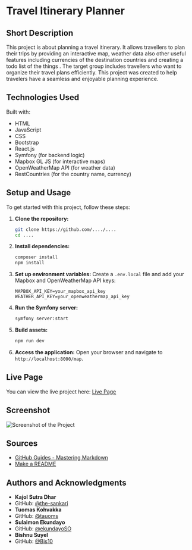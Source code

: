 # Travel Itinerary Planner

## Short Description

This project is about planning a travel itinerary. It allows travellers to plan their trips by providing an interactive map, weather data also other useful features including currencies of the destination countries and creating a todo list of the things . The target group includes travellers who want to organize their travel plans efficiently. This project was created to help travelers have a seamless and enjoyable planning experience.

## Technologies Used

Built with:
- HTML
- JavaScript
- CSS
- Bootstrap
- React.js
- Symfony (for backend logic)
- Mapbox GL JS (for interactive maps)
- OpenWeatherMap API (for weather data)
- RestCountries (for the country name, currency)

## Setup and Usage

To get started with this project, follow these steps:

1. **Clone the repository:**
    ```bash
    git clone https://github.com/..../....
    cd ....
    ```

2. **Install dependencies:**
    ```bash
    composer install
    npm install
    ```

3. **Set up environment variables:**
    Create a `.env.local` file and add your Mapbox and OpenWeatherMap API keys:
    ```env
    MAPBOX_API_KEY=your_mapbox_api_key
    WEATHER_API_KEY=your_openweathermap_api_key
    
    ```

4. **Run the Symfony server:**
    ```bash
    symfony server:start
    ```

5. **Build assets:**
    ```bash
    npm run dev
    ```

6. **Access the application:**
    Open your browser and navigate to `http://localhost:8000/map`.

## Live Page

You can view the live project here: [Live Page](http://.....com)

## Screenshot

![Screenshot of the Project](path/to/screenshot.png)

## Sources

- [GitHub Guides - Mastering Markdown](https://guides.github.com/features/mastering-markdown/)
- [Make a README](https://www.makeareadme.com/)

## Authors and Acknowledgments

- **Kajol Sutra Dhar**
- GitHub: [@the-sankari](https://https://github.com/the-sankari)
- **Tuomas Kohvakka**
- GitHub: [@tauoms](https://https://github.com/tauoms)
- **Sulaimon Ekundayo**
- GitHub: [@ekundayoSO](https://github.com/ekundayoSO)
- **Bishnu Suyel**
- GitHub: [@Bis10](https://github.com/Bis10)
  
